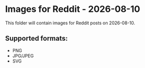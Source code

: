 # Images for Reddit - 2026-08-10

This folder will contain images for Reddit posts on 2026-08-10.

## Supported formats:
- PNG
- JPG/JPEG
- SVG
